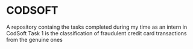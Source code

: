 # CODSOFT
A repository containg the tasks completed during my time as an intern in CodSoft
Task 1 is the classification of fraudulent credit card transactions from the genuine ones
